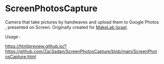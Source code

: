 # ScreenPhotosCapture
Camera that take pictures by handwaves and upload them to Google Photos , presented on Screen.
Originally created for <a href="https://www.makelab.org.il/">MakeLab Israel</a>.

<bold>Usage : </bold>

<a href="https://htmlpreview.github.io/?https://github.com/ZacSadan/ScreenPhotosCapture/blob/main/ScreenPhotosCapture.html">
https://htmlpreview.github.io/?https://github.com/ZacSadan/ScreenPhotosCapture/blob/main/ScreenPhotosCapture.html</a>


